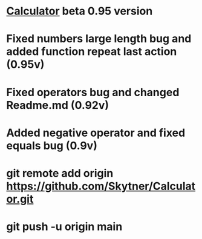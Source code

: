 # [Calculator](https://skytner.github.io/Calculator/) beta 0.95 version
# Fixed numbers large length bug and added function repeat last action (0.95v)
# Fixed operators bug and changed Readme.md (0.92v)
# Added negative operator and fixed equals bug (0.9v)
# git remote add origin https://github.com/Skytner/Calculator.git
# git push -u origin main

